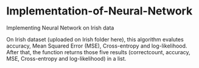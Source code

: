 # Implementation-of-Neural-Network
Implementing Neural Network on Irish data 

On Irish dataset (uploaded on Irish folder here), this algorithm evalutes accuracy, Mean Squared Error (MSE), Cross-entropy and log-likelihood. After that, the function returns those five results (correctcount, accuracy, MSE, Cross-entropy and log-likelihood) in a list.
